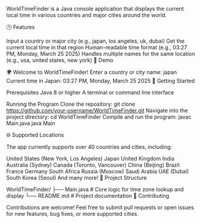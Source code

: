 WorldTimeFinder is a  Java console application that displays the current local time in various countries and major cities around the world.

🕒 Features

Input a country or major city (e.g., japan, los angeles, uk, dubai)
Get the current local time in that region
Human-readable time format (e.g., 03:27 PM, Monday, March 25 2025)
Handles multiple names for the same location (e.g., usa, united states, new york)
📸 Demo

🌍 Welcome to WorldTimeFinder!
Enter a country or city name: japan
Current time in Japan: 03:27 PM, Monday, March 25 2025
🚀 Getting Started

Prerequisites
Java 8 or higher
A terminal or command line interface

Running the Program
Clone the repository:
git clone https://github.com/your-username/WorldTimeFinder.git
Navigate into the project directory:
cd WorldTimeFinder
Compile and run the program:
javac Main.java
java Main

🌐 Supported Locations

The app currently supports over 40 countries and cities, including:

United States (New York, Los Angeles)
Japan
United Kingdom
India
Australia (Sydney)
Canada (Toronto, Vancouver)
China (Beijing)
Brazil
France
Germany
South Africa
Russia (Moscow)
Saudi Arabia
UAE (Dubai)
South Korea (Seoul)
And many more!
📁 Project Structure

WorldTimeFinder/
├── Main.java        # Core logic for time zone lookup and display
└── README.md        # Project documentation
🤝 Contributing

Contributions are welcome! Feel free to submit pull requests or open issues for new features, bug fixes, or more supported cities.

